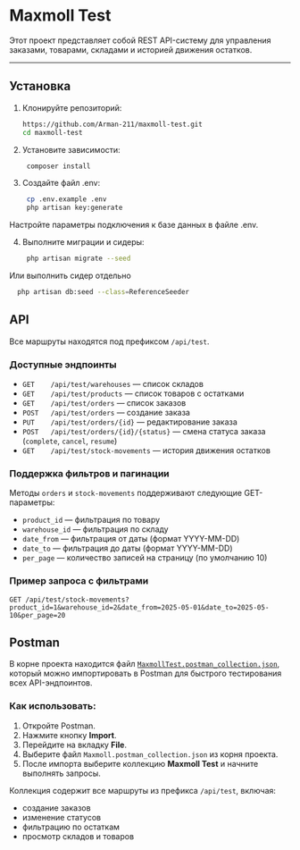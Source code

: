 # Maxmoll Test

Этот проект представляет собой REST API-систему для управления заказами, товарами, складами и историей движения
остатков.

---

## Установка

1. Клонируйте репозиторий:
   ```bash
   https://github.com/Arman-211/maxmoll-test.git
   cd maxmoll-test
   ```

2. Установите зависимости:

   ```bash
    composer install
   ```

3. Создайте файл .env:

   ```bash
    cp .env.example .env
    php artisan key:generate
   ```

Настройте параметры подключения к базе данных в файле .env.

4. Выполните миграции и сидеры:

   ```bash
    php artisan migrate --seed
   ```

Или выполнить сидер отдельно

  ```bash
    php artisan db:seed --class=ReferenceSeeder
  ```

## API

Все маршруты находятся под префиксом `/api/test`.

### Доступные эндпоинты

- `GET    /api/test/warehouses` — список складов
- `GET    /api/test/products` — список товаров с остатками
- `GET    /api/test/orders` — список заказов
- `POST   /api/test/orders` — создание заказа
- `PUT    /api/test/orders/{id}` — редактирование заказа
- `POST   /api/test/orders/{id}/{status}` — смена статуса заказа (`complete`, `cancel`, `resume`)
- `GET    /api/test/stock-movements` — история движения остатков

### Поддержка фильтров и пагинации

Методы `orders` и `stock-movements` поддерживают следующие GET-параметры:

- `product_id` — фильтрация по товару
- `warehouse_id` — фильтрация по складу
- `date_from` — фильтрация от даты (формат YYYY-MM-DD)
- `date_to` — фильтрация до даты (формат YYYY-MM-DD)
- `per_page` — количество записей на страницу (по умолчанию 10)

### Пример запроса с фильтрами

```http
GET /api/test/stock-movements?product_id=1&warehouse_id=2&date_from=2025-05-01&date_to=2025-05-10&per_page=20
```
## Postman

В корне проекта находится файл [`MaxmollTest.postman_collection.json`](./MaxmollTest.postman_collection.json), который можно импортировать в Postman для быстрого тестирования всех API-эндпоинтов.

### Как использовать:

1. Откройте Postman.
2. Нажмите кнопку **Import**.
3. Перейдите на вкладку **File**.
4. Выберите файл `Maxmoll.postman_collection.json` из корня проекта.
5. После импорта выберите коллекцию **Maxmoll Test** и начните выполнять запросы.

Коллекция содержит все маршруты из префикса `/api/test`, включая:
- создание заказов
- изменение статусов
- фильтрацию по остаткам
- просмотр складов и товаров
